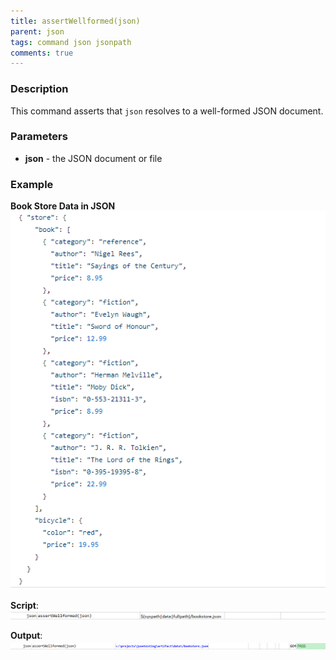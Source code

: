 ```yaml
---
title: assertWellformed(json)
parent: json
tags: command json jsonpath
comments: true
---
```



### Description
This command asserts that `json` resolves to a well-formed JSON document.


### Parameters
- **json** - the JSON document or file


### Example
**Book Store Data in JSON**<br/>
![bookStoreData](image/bookStoreData.png)

**Script**:<br/>
![script](image/assertWellformed_01.png)

**Output**:<br/>
![output](image/assertWellformed_02.png)
